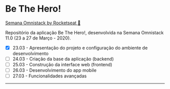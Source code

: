 # Be The Hero!

[Semana Omnistack by Rocketseat :rocket:](https://rocketseat.com.br/week/aulas/11.0)

Repositório da aplicação Be The Hero!, desenvolvida na Semana Omnistack 11.0 (23 a 27 de Março - 2020).

- [x] 23.03 - Apresentação do projeto e configuração do ambiente de desenvolvimento
- [ ] 24.03 - Criação da base da aplicação (backend)
- [ ] 25.03 - Construção da interface web (frontend)
- [ ] 26.03 - Desenvolvimento do app mobile
- [ ] 27.03 - Funcionalidades avançadas

---
